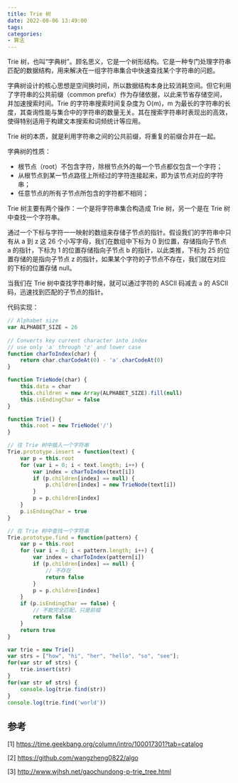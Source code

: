 ```yaml
---
title: Trie 树
date: 2022-08-06 13:49:00
tags:
categories:
- 算法
---
```


Trie 树，也叫“字典树”。顾名思义，它是一个树形结构。它是一种专门处理字符串匹配的数据结构，用来解决在一组字符串集合中快速查找某个字符串的问题。

字典树设计的核心思想是空间换时间，所以数据结构本身比较消耗空间。但它利用了字符串的公共前缀（common prefix）作为存储依据，以此来节省存储空间，并加速搜索时间。Trie 的字符串搜索时间复杂度为 O(m)，m 为最长的字符串的长度，其查询性能与集合中的字符串的数量无关。其在搜索字符串时表现出的高效，使得特别适用于构建文本搜索和词频统计等应用。

Trie 树的本质，就是利用字符串之间的公共前缀，将重复的前缀合并在一起。

字典树的性质：
- 根节点（root）不包含字符，除根节点外的每一个节点都仅包含一个字符；
- 从根节点到某一节点路径上所经过的字符连接起来，即为该节点对应的字符串；
- 任意节点的所有子节点所包含的字符都不相同；

Trie 树主要有两个操作：一个是将字符串集合构造成 Trie 树，另一个是在 Trie 树中查找一个字符串。

通过一个下标与字符一一映射的数组来存储子节点的指针。假设我们的字符串中只有从 a 到 z 这 26 个小写字母，我们在数组中下标为 0 到位置，存储指向子节点 a 的指针，下标为 1 的位置存储指向子节点 b 的指针，以此类推，下标为 25 的位置存储的是指向子节点 z 的指针，如果某个字符的子节点不存在，我们就在对应的下标的位置存储 null。

当我们在 Trie 树中查找字符串时候，就可以通过字符的 ASCII 码减去 `a` 的 ASCII 码，迅速找到匹配的子节点的指针。

代码实现：
```javascript
// Alphabet size
var ALPHABET_SIZE = 26
 
// Converts key current character into index
// use only 'a' through 'z' and lower case
function charToIndex(char) {
    return char.charCodeAt(0) - 'a'.charCodeAt(0)
}

function TrieNode(char) {
    this.data = char
    this.children = new Array(ALPHABET_SIZE).fill(null)
    this.isEndingChar = false
}

function Trie() {
    this.root = new TrieNode('/')
}

// 往 Trie 树中插入一个字符串
Trie.prototype.insert = function(text) {
    var p = this.root
    for (var i = 0; i < text.length; i++) {
        var index = charToIndex(text[i])
        if (p.children[index] == null) {
            p.children[index] = new TrieNode(text[i])
        }
        p = p.children[index]
    }
    p.isEndingChar = true
}

// 在 Trie 树中查找一个字符串
Trie.prototype.find = function(pattern) {
    var p = this.root
    for (var i = 0; i < pattern.length; i++) {
        var index = charToIndex(pattern[i])
        if (p.children[index] == null) {
            // 不存在
            return false
        }
        p = p.children[index]
    }
    if (p.isEndingChar == false) {
        // 不能完全匹配，只是前缀
        return false
    }
    return true
}

var trie = new Trie()
var strs = ["how", "hi", "her", "hello", "so", "see"];
for(var str of strs) {
    trie.insert(str)
}
for(var str of strs) {
    console.log(trie.find(str))
}
console.log(trie.find('world'))
```


## 参考
[1] https://time.geekbang.org/column/intro/100017301?tab=catalog

[2] https://github.com/wangzheng0822/algo

[3] http://www.wjhsh.net/gaochundong-p-trie_tree.html
